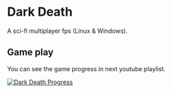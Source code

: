 # Dark Death

A sci-fi multiplayer fps (Linux & Windows).

## Game play

You can see the game progress in next youtube playlist. 

[![Dark Death Progress](http://img.youtube.com/vi/w9zjnGgVsZk/0.jpg)](https://www.youtube.com/playlist?list=PLcUKhWwmWVPHpVO0qTNTxEtt8QSWgM-1q "Click to view Dark Death progress")
